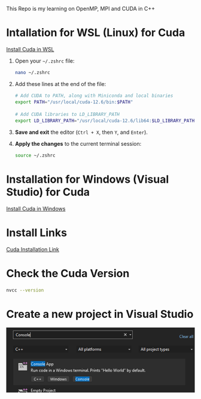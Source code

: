 This Repo is my learning on OpenMP, MPI and CUDA in C++

# Intallation for WSL (Linux) for Cuda

[Install Cuda in WSL](https://www.youtube.com/watch?v=JaHVsZa2jTc&ab_channel=NVIDIADeveloper)

1. Open your `~/.zshrc` file:

   ```bash
   nano ~/.zshrc
   ```

2. Add these lines at the end of the file:

   ```bash
   # Add CUDA to PATH, along with Miniconda and local binaries
   export PATH="/usr/local/cuda-12.6/bin:$PATH"

   # Add CUDA libraries to LD_LIBRARY_PATH
   export LD_LIBRARY_PATH="/usr/local/cuda-12.6/lib64:$LD_LIBRARY_PATH"

   ```

3. **Save and exit** the editor (`Ctrl + X`, then `Y`, and `Enter`).
4. **Apply the changes** to the current terminal session:

   ```bash
   source ~/.zshrc
   ```

# Installation for Windows (Visual Studio) for Cuda

[Install Cuda in Windows](https://www.youtube.com/watch?v=cL05xtTocmY)

# Install Links

[Cuda Installation Link](https://developer.nvidia.com/cuda-downloads)

# Check the Cuda Version

```bash
nvcc --version
```

# Create a new project in Visual Studio

![C++ Console App](img/image.png)
